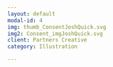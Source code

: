 ```yaml
---
layout: default
modal-id: 4
img: thumb_ConsentJoshQuick.svg
img2: Consent_imgJoshQuick.svg
client: Partners Creative
category: Illustration

---
```

